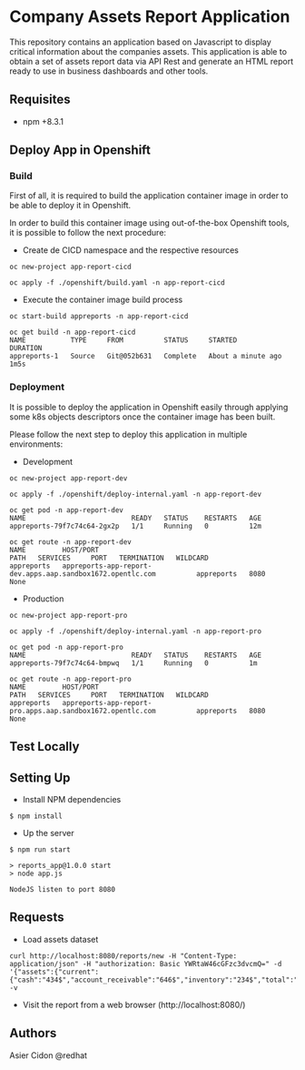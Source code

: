 # Company Assets Report Application

This repository contains an application based on Javascript to display critical information about the companies assets. This application is able to obtain a set of assets report data via API Rest and generate an HTML report ready to use in business dashboards and other tools.

## Requisites

- npm +8.3.1 

## Deploy App in Openshift

### Build

First of all, it is required to build the application container image in order to be able to deploy it in Openshift. 

In order to build this container image using out-of-the-box Openshift tools, it is possible to follow the next procedure:

- Create de CICD namespace and the respective resources

```$bash
oc new-project app-report-cicd

oc apply -f ./openshift/build.yaml -n app-report-cicd
```

- Execute the container image build process

```$bash
oc start-build appreports -n app-report-cicd

oc get build -n app-report-cicd
NAME           TYPE     FROM          STATUS     STARTED              DURATION
appreports-1   Source   Git@052b631   Complete   About a minute ago   1m5s
```

### Deployment

It is possible to deploy the application in Openshift easily through applying some k8s objects descriptors once the container image has been built. 

Please follow the next step to deploy this application in multiple environments:

- Development

```$bash
oc new-project app-report-dev

oc apply -f ./openshift/deploy-internal.yaml -n app-report-dev

oc get pod -n app-report-dev
NAME                          READY   STATUS    RESTARTS   AGE
appreports-79f7c74c64-2gx2p   1/1     Running   0          12m

oc get route -n app-report-dev
NAME         HOST/PORT                                                    PATH   SERVICES     PORT   TERMINATION   WILDCARD
appreports   appreports-app-report-dev.apps.aap.sandbox1672.opentlc.com          appreports   8080                 None
```

- Production

```$bash
oc new-project app-report-pro

oc apply -f ./openshift/deploy-internal.yaml -n app-report-pro

oc get pod -n app-report-pro
NAME                          READY   STATUS    RESTARTS   AGE
appreports-79f7c74c64-bmpwq   1/1     Running   0          1m

oc get route -n app-report-pro
NAME         HOST/PORT                                                    PATH   SERVICES     PORT   TERMINATION   WILDCARD
appreports   appreports-app-report-pro.apps.aap.sandbox1672.opentlc.com          appreports   8080                 None
```

## Test Locally

## Setting Up

- Install NPM dependencies

```$bash
$ npm install
```

- Up the server

```$bash
$ npm run start

> reports_app@1.0.0 start
> node app.js

NodeJS listen to port 8080
```

## Requests

- Load assets dataset

```$bash
curl http://localhost:8080/reports/new -H "Content-Type: application/json" -H "authorization: Basic YWRtaW46cGFzc3dvcmQ=" -d '{"assets":{"current":{"cash":"434$","account_receivable":"646$","inventory":"234$","total":"1.314$"},"long_term":"875$","total":"2.189$"}}' -v
```

- Visit the report from a web browser (http://localhost:8080/)


## Authors

Asier Cidon @redhat

